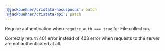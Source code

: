 ```yaml
---
'@jackbuehner/cristata-hocuspocus': patch
'@jackbuehner/cristata-api': patch
---
```


Require authentication when `require_auth === true` for File collection.

Correctly return 401 error instead of 403 error when requests to the server are not authenticated at all.
